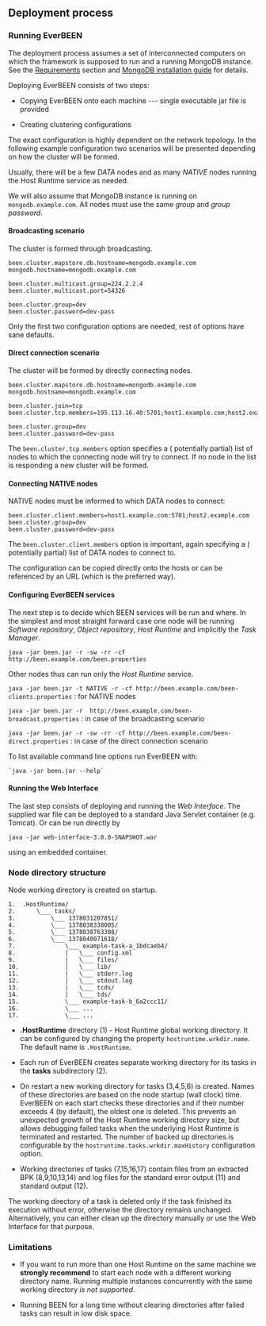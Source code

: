 ## Deployment process

### Running EverBEEN

The deployment process assumes a set of interconnected computers on which the framework is supposed to run and a running MongoDB instance. See the [Requirements](#user.requirements) section and [MongoDB installation guide](http://docs.mongodb.org/manual/installation/) for details.

Deploying EverBEEN consists of two steps:

* Copying EverBEEN onto each machine --- single executable jar file is provided

* Creating clustering configurations

The exact configuration is highly dependent on the network topology. In the following example configuration two scenarios will be presented depending on how the cluster will be formed.

Usually, there will be a few *DATA* nodes and as many *NATIVE* nodes running the Host Runtime service as needed. 

We will also assume that MongoDB instance is running on `mongodb.example.com`. All nodes must use the same *group* and *group password*.

#### Broadcasting scenario

The cluster is formed through broadcasting.

	been.cluster.mapstore.db.hostname=mongodb.example.com
	mongodb.hostname=mongodb.example.com
	
	been.cluster.multicast.group=224.2.2.4
	been.cluster.multicast.port=54326
	
	been.cluster.group=dev
	been.cluster.password=dev-pass

Only the first two configuration options are needed, rest of options have sane defaults.

#### Direct connection scenario

The cluster will be formed by directly connecting nodes.

	been.cluster.mapstore.db.hostname=mongodb.example.com
	mongodb.hostname=mongodb.example.com

	been.cluster.join=tcp
	been.cluster.tcp.members=195.113.16.40:5701;host1.example.com;host2.example.com

	been.cluster.group=dev
	been.cluster.password=dev-pass

The `been.cluster.tcp.members` option specifies a ( potentially partial) list of nodes to which the connecting node will try to connect. If no node in the list is responding a new cluster will be formed.

#### Connecting NATIVE nodes

NATIVE nodes must be informed to which DATA nodes to connect:

	been.cluster.client.members=host1.example.com:5701;host2.example.com
	been.cluster.group=dev
	been.cluster.password=dev-pass
 
The `been.cluster.client.members` option is important, again specifying a ( potentially partial) list of DATA nodes to connect to. 

The configuration can be copied directly onto the hosts or can be referenced by an URL (which is the preferred way).

#### Configuring EverBEEN services

The next step is to decide which BEEN services will be run and where. In the simplest and most straight forward case one node will be running *Software repository*, *Object repository*, *Host Runtime* and implicitly the *Task Manager*.

`java -jar been.jar -r -sw -rr -cf http://been.example.com/been.properties`

Other nodes thus can run only the *Host Runtime* service.

`java -jar been.jar -t NATIVE -r -cf http://been.example.com/been-clients.properties`
:	for NATIVE nodes

`java -jar been.jar -r  http://been.example.com/been-broadcast.properties`
:	in case of the broadcasting scenario

`java -jar been.jar -r -sw -rr -cf http://been.example.com/been-direct.properties`
:	in case of the direct connection scenario

To list available command line options run EverBEEN with:

	`java -jar been.jar --help`

#### Running the Web Interface

The last step consists of deploying and running the *Web Interface*. The supplied war file can be deployed to a standard Java Servlet container (e.g. Tomcat). Or can be run directly by

`java -jar web-interface-3.0.0-SNAPSHOT.war`

using an embedded container.

### Node directory structure
Node working directory is created on startup. 
       
    1.  .HostRuntime/
    2.      \___ tasks/
    3.          \___ 1378031207851/
    4.          \___ 1378038338005/
    5.          \___ 1378038763308/
    6.          \___ 1378040071618/
    7.              \___ example-task-a_1bdcaeb4/
    8.              |   \___ config.xml
    9.              |   \___ files/
    10.             |   \___ lib/
    11.             |   \___ stderr.log
    12.             |   \___ stdout.log
    13.             |   \___ tcds/
    14.             |   \___ tds/
    15.             \___ example-task-b_6a2ccc11/
    16.             \___ ...
    17.             \___ ...
                
* **.HostRuntime** directory (1) - Host Runtime global working directory. It can be configured by changing the property `hostruntime.wrkdir.name`. The default name is `.HostRuntime`.

* Each run of EverBEEN creates separate working directory for its tasks in the **tasks** subdirectory (2).

* On restart a new working directory for tasks (3,4,5,6) is created. Names of these directories are based on the node startup (wall clock) time. EverBEEN on each start checks these directories and if their number exceeds 4 (by default), the oldest one is deleted. This prevents an unexpected growth of the Host Runtime working directory size, but allows debugging failed tasks when the underlying Host Runtime is terminated and restarted. The number of backed up directories is configurable by the `hostruntime.tasks.wrkdir.maxHistory` configuration option.

* Working directories of tasks (7,15,16,17) contain files from an extracted BPK (8,9,10,13,14) and log files for the standard error output (11) and standard output (12).

The working directory of a task is deleted only if the task finished its execution without error, otherwise the directory remains unchanged. Alternatively, you can either clean up the directory manually or use the Web Interface for that purpose.

### Limitations

* If you want to run more than one Host Runtime on the same machine we **strongly recommend** to start each node with a different working directory name. Running multiple instances concurrently with the same working directory *is not supported*.

* Running BEEN for a long time without clearing directories after failed tasks can result in low disk space. 

